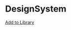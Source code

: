 # DesignSystem
<a href="sketch://add-library?url=sketch://add-library?url=https%3A%2F%2Fraw.githubusercontent.com%2FRuijieUCD%2FDesignSystem%2Fmaster%2FUCD%2520Web%2520Design%2520System%2520Beta-green.xml">Add to Library</a>
